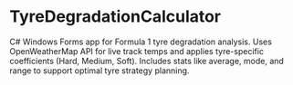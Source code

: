 # TyreDegradationCalculator
C# Windows Forms app for Formula 1 tyre degradation analysis. Uses OpenWeatherMap API for live track temps and applies tyre-specific coefficients (Hard, Medium, Soft). Includes stats like average, mode, and range to support optimal tyre strategy planning.
